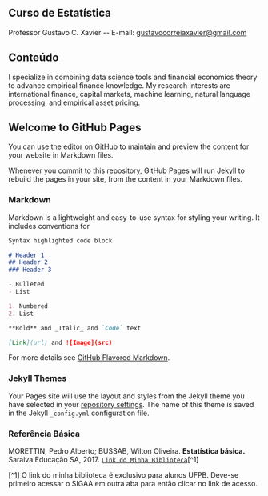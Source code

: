 Curso de Estatística
--------------------

Professor Gustavo C. Xavier -- E-mail: gustavocorreiaxavier@gmail.com

## Conteúdo
I specialize in combining data science tools and financial economics theory to advance empirical finance knowledge. My research interests are international finance, capital markets, machine learning, natural language processing, and empirical asset pricing.

## Welcome to GitHub Pages

You can use the [editor on GitHub](https://github.com/gustavocxavier/gxavier.github.io/edit/master/index.md) to maintain and preview the content for your website in Markdown files.

Whenever you commit to this repository, GitHub Pages will run [Jekyll](https://jekyllrb.com/) to rebuild the pages in your site, from the content in your Markdown files.

### Markdown

Markdown is a lightweight and easy-to-use syntax for styling your writing. It includes conventions for

```markdown
Syntax highlighted code block

# Header 1
## Header 2
### Header 3

- Bulleted
- List

1. Numbered
2. List

**Bold** and _Italic_ and `Code` text

[Link](url) and ![Image](src)
```

For more details see [GitHub Flavored Markdown](https://guides.github.com/features/mastering-markdown/).

### Jekyll Themes

Your Pages site will use the layout and styles from the Jekyll theme you have selected in your [repository settings](https://github.com/gustavocxavier/gxavier.github.io/settings). The name of this theme is saved in the Jekyll `_config.yml` configuration file.

### Referência Básica

MORETTIN, Pedro Alberto; BUSSAB, Wilton Oliveira. **Estatística básica.** Saraiva Educação SA, 2017. [`Link do Minha Biblioteca`](https://www.google.com)[^1]

[^1] O link do minha biblioteca é exclusivo para alunos UFPB. Deve-se primeiro acessar o SIGAA em outra aba para então clicar no link de acesso.

